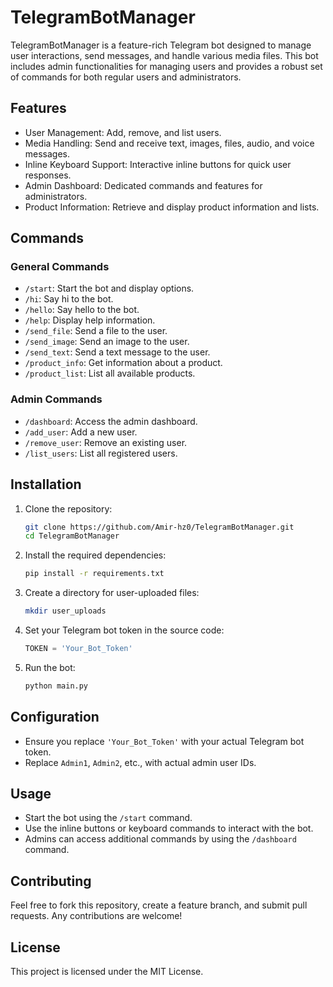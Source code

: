
# TelegramBotManager

TelegramBotManager is a feature-rich Telegram bot designed to manage user interactions, send messages, and handle various media files. This bot includes admin functionalities for managing users and provides a robust set of commands for both regular users and administrators.

## Features

- User Management: Add, remove, and list users.
- Media Handling: Send and receive text, images, files, audio, and voice messages.
- Inline Keyboard Support: Interactive inline buttons for quick user responses.
- Admin Dashboard: Dedicated commands and features for administrators.
- Product Information: Retrieve and display product information and lists.

## Commands

### General Commands

- `/start`: Start the bot and display options.
- `/hi`: Say hi to the bot.
- `/hello`: Say hello to the bot.
- `/help`: Display help information.
- `/send_file`: Send a file to the user.
- `/send_image`: Send an image to the user.
- `/send_text`: Send a text message to the user.
- `/product_info`: Get information about a product.
- `/product_list`: List all available products.

### Admin Commands

- `/dashboard`: Access the admin dashboard.
- `/add_user`: Add a new user.
- `/remove_user`: Remove an existing user.
- `/list_users`: List all registered users.

## Installation

1. Clone the repository:
   ```sh
   git clone https://github.com/Amir-hz0/TelegramBotManager.git
   cd TelegramBotManager
   ```

2. Install the required dependencies:
   ```sh
   pip install -r requirements.txt
   ```

3. Create a directory for user-uploaded files:
   ```sh
   mkdir user_uploads
   ```

4. Set your Telegram bot token in the source code:
   ```python
   TOKEN = 'Your_Bot_Token'
   ```

5. Run the bot:
   ```sh
   python main.py
   ```

## Configuration

- Ensure you replace `'Your_Bot_Token'` with your actual Telegram bot token.
- Replace `Admin1`, `Admin2`, etc., with actual admin user IDs.

## Usage

- Start the bot using the `/start` command.
- Use the inline buttons or keyboard commands to interact with the bot.
- Admins can access additional commands by using the `/dashboard` command.

## Contributing

Feel free to fork this repository, create a feature branch, and submit pull requests. Any contributions are welcome!

## License

This project is licensed under the MIT License.
